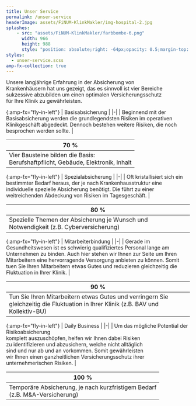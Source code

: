 ```yaml
---
title: Unser Service
permalink: /unser-service
headerImage: assets/FiNUM-KlinkMakler/img-hospital-2.jpg
splashes:
    - src: "assets/FiNUM-KlinkMakler/farbbombe-6.png"
      width: 966
      height: 988
      style: "position: absolute;right: -64px;opacity: 0.5;margin-top: calc(max(-980px, -100vw));"
styles:
  - unser-service.scss
amp-fx-collection: true
---
```


Unsere langjährige Erfahrung in der Absicherung von <br>
Krankenhäusern hat uns gezeigt, das es sinnvoll ist vier Bereiche <br>
sukzessive abzubilden um einen optimalen Versicherungsschutz <br>
für Ihre Klinik zu gewährleisten.


{:amp-fx="fly-in-left"}
| Basisabsicherung |
|-|
| Beginnend mit der Basisabsicherung werden die grundlegendsten Risiken im operativen Klinikgeschäft abgedeckt. Dennoch bestehen weitere Risiken, die noch besprochen werden sollte.  |

| 70 % |
|-|
| Vier Bausteine bilden die Basis: <br>Berufshaftpflicht, Gebäude, Elektronik, Inhalt |


{:amp-fx="fly-in-left"}
| Spezialabsicherung |
|-|
| Oft kristallisiert sich ein bestimmter Bedarf heraus, der je nach Krankenhausstruktur eine individuelle spezielle Absicherung benötigt. Die führt zu einer weitreichenden Abdeckung von Risiken im Tagesgeschäft. |

| 80 % |
|-|
| Spezielle Themen der Absicherung je Wunsch und Notwendigkeit (z.B. Cyberversicherung) |


{:amp-fx="fly-in-left"}
| Mitarbeiterbindung |
|-|
| Gerade im Gesundheitswesen ist es schwierig qualifiziertes Personal lange am Unternehmen zu binden. Auch hier stehen wir Ihnen zur Seite um Ihren Mitarbeitern eine hervorragende Versorgung anbieten zu können. Somit tuen Sie Ihren Mitarbeitern etwas Gutes und reduzieren gleichzeitig die Fluktuation in Ihrer Klinik. |

| 90 % |
|-|
| Tun Sie Ihren Mitarbeitern etwas Gutes und verringern Sie gleichzeitig die Fluktuation in Ihrer Klinik (z.B. BAV und Kollektiv-BU) |


{:amp-fx="fly-in-left"}
| Daily Business |
|-|
| Um das mögliche Potential der Risikoabsicherung <br>komplett auszuschöpfen, helfen wir Ihnen dabei Risiken <br>zu identifizieren und abzusichern, welche nicht alltäglich <br>sind und nur ab und an vorkommen. Somit gewährleisten <br>wir Ihnen einen ganzheitlichen Versicherungsschutz ihrer <br>unternehmerischen Risiken. |

| 100 % |
|-|
| Temporäre Absicherung, je nach kurzfristigem Bedarf <br>(z.B. M&A-Versicherung) |


